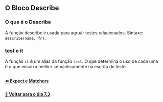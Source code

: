 ## O Bloco Describe

### O que é o Describe

A função describe é usada para agruár testes relacionados. Sintaxe: `describe(name, fn)`.

### test e it

A função `it` é um alias da função `test`. O que determina o uso de cada uma é o que encaixa melhor semânticamente na escrita do teste.

##

#### [:arrow_left: Expect e Matchers](./expect-e-matchers.md#expect-e-matchers)

#### [:date: Voltar para o dia 7.3](../#73-javascript-es6---fluxos-de-exceção-e-objetos)

